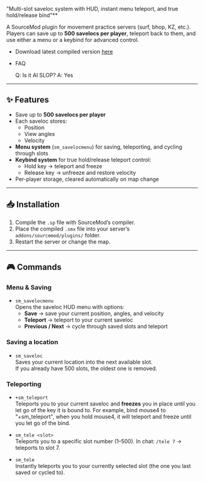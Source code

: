 "Multi-slot saveloc system with HUD, instant menu teleport, and true hold/release bind"**

A SourceMod plugin for movement practice servers (surf, bhop, KZ, etc.).  
Players can save up to **500 savelocs per player**, teleport back to them, and use either a menu or a keybind for advanced control.

- Download latest compiled version [here](https://github.com/frussif/saveloc/raw/main/saveloc.smx)

- FAQ
  
  Q: Is it AI SLOP? A: Yes
  
---

## ✨ Features
- Save up to **500 savelocs per player**
- Each saveloc stores:
  - Position
  - View angles
  - Velocity
- **Menu system** (`sm_savelocmenu`) for saving, teleporting, and cycling through slots
- **Keybind system** for true hold/release teleport control:
  - Hold key → teleport and freeze
  - Release key → unfreeze and restore velocity
- Per-player storage, cleared automatically on map change

---

## 📥 Installation
1. Compile the `.sp` file with SourceMod’s compiler.
2. Place the compiled `.smx` file into your server’s `addons/sourcemod/plugins/` folder.
3. Restart the server or change the map.

---

## 🎮 Commands

### Menu & Saving
- `sm_savelocmenu`  
  Opens the saveloc HUD menu with options:
  - **Save** → save your current position, angles, and velocity
  - **Teleport** → teleport to your current saveloc
  - **Previous / Next** → cycle through saved slots and teleport

### Saving a location
- `sm_saveloc`  
  Saves your current location into the next available slot.  
  If you already have 500 slots, the oldest one is removed.

### Teleporting
- `+sm_teleport`  
  Teleports you to your current saveloc and **freezes** you in place until you let go of the key it is bound to.
  For example, bind mouse4 to "+sm_teleport", when you hold mouse4, it will teleport and freeze until you let go of the bind.

- `sm_tele <slot>`  
  Teleports you to a specific slot number (1–500). 
  In chat: `/tele 7` → teleports to slot 7.

- `sm_tele`  
  Instantly teleports you to your currently selected slot (the one you last saved or cycled to).
